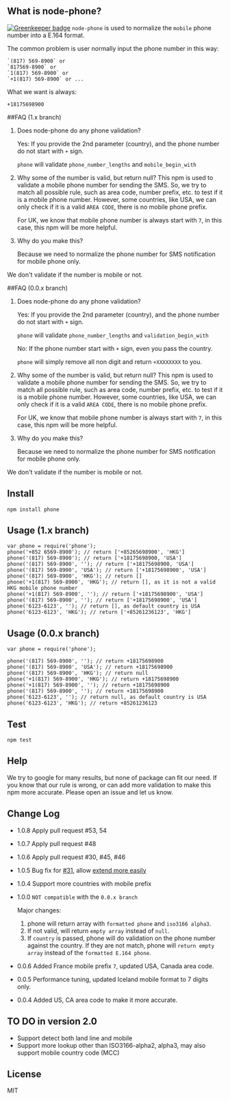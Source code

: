 ## What is node-phone?

[![Greenkeeper badge](https://badges.greenkeeper.io/MAXDeliveryNG/phone2.svg)](https://greenkeeper.io/)
`node-phone` is used to normalize the `mobile` phone number into a E.164 format.

The common problem is user normally input the phone number in this way:

```
`(817) 569-8900` or
`817569-8900` or
`1(817) 569-8900` or
`+1(817) 569-8900` or ...
```

What we want is always:

```
+18175698900
```


##FAQ (1.x branch)

1. Does node-phone do any phone validation?

	Yes: If you provide the 2nd parameter (country), and the phone number do not start with `+` sign.

	`phone` will validate `phone_number_lengths` and `mobile_begin_with`

2. Why some of the number is valid, but return null?
	This npm is used to validate a mobile phone number for sending the SMS.
	So, we try to match all possible rule, such as area code, number prefix, etc. to test if it is a mobile phone number.
	However, some countries, like USA, we can only check if it is a valid `AREA CODE`, there is no mobile phone prefix.

	For UK, we know that mobile phone number is always start with `7`, in this case, this npm will be more helpful.

3. Why do you make this?

	Because we need to normalize the phone number for SMS notification for mobile phone only.

We don't validate if the number is mobile or not.



##FAQ (0.0.x branch)

1. Does node-phone do any phone validation?

	Yes: If you provide the 2nd parameter (country), and the phone number do not start with `+` sign.

	`phone` will validate `phone_number_lengths` and `validation_begin_with`

	No: If the phone number start with `+` sign, even you pass the country.

	`phone` will simply remove all non digit and return `+XXXXXXXX` to you.

2. Why some of the number is valid, but return null?
	This npm is used to validate a mobile phone number for sending the SMS.
	So, we try to match all possible rule, such as area code, number prefix, etc. to test if it is a mobile phone number.
	However, some countries, like USA, we can only check if it is a valid `AREA CODE`, there is no mobile phone prefix.

	For UK, we know that mobile phone number is always start with `7`, in this case, this npm will be more helpful.

3. Why do you make this?

	Because we need to normalize the phone number for SMS notification for mobile phone only.

We don't validate if the number is mobile or not.


## Install
```
npm install phone
```



## Usage (1.x branch)
```
var phone = require('phone');
phone('+852 6569-8900'); // return ['+85265698900', 'HKG']
phone('(817) 569-8900'); // return ['+18175698900, 'USA']
phone('(817) 569-8900', ''); // return ['+18175698900, 'USA']
phone('(817) 569-8900', 'USA'); // return ['+18175698900', 'USA']
phone('(817) 569-8900', 'HKG'); // return []
phone('+1(817) 569-8900', 'HKG'); // return [], as it is not a valid HKG mobile phone number
phone('+1(817) 569-8900', ''); // return ['+18175698900', 'USA']
phone('(817) 569-8900', ''); // return ['+18175698900', 'USA']
phone('6123-6123', ''); // return [], as default country is USA
phone('6123-6123', 'HKG'); // return ['+85261236123', 'HKG']
```


## Usage (0.0.x branch)
```
var phone = require('phone');

phone('(817) 569-8900', ''); // return +18175698900
phone('(817) 569-8900', 'USA'); // return +18175698900
phone('(817) 569-8900', 'HKG'); // return null
phone('+1(817) 569-8900', 'HKG'); // return +18175698900
phone('+1(817) 569-8900', ''); // return +18175698900
phone('(817) 569-8900', ''); // return +18175698900
phone('6123-6123', ''); // return null, as default country is USA
phone('6123-6123', 'HKG'); // return +85261236123
```


## Test

```
npm test
```

## Help

We try to google for many results, but none of package can fit our need.
If you know that our rule is wrong, or can add more validation to make this npm more accurate.
Please open an issue and let us know.

## Change Log
* 1.0.8 Apply pull request #53, 54

* 1.0.7 Apply pull request #48

* 1.0.6 Apply pull request #30, #45, #46

* 1.0.5 Bug fix for [#31](https://github.com/AfterShip/node-phone/issues/31), allow [extend more easily](https://github.com/AfterShip/node-phone/issues/32)

* 1.0.4 Support more countries with mobile prefix

* 1.0.0 `NOT compatible` with the `0.0.x branch`

    Major changes:
    1. phone will return array with `formatted phone` and `iso3166 alpha3`.
    2. If not valid, will return `empty array` instead of `null`.
    3. If `country` is passed, phone will do validation on the phone number against the country.
    If they are not match, phone will `return empty array` instead of the `formatted E.164 phone`.
* 0.0.6	Added France mobile prefix `7`, updated USA, Canada area code.
* 0.0.5	Performance tuning, updated Iceland mobile format to 7 digits only.
* 0.0.4	Added US, CA area code to make it more accurate.

## TO DO in version 2.0
- Support detect both land line and mobile
- Support more lookup other than ISO3166-alpha2, alpha3, may also support mobile country code (MCC)


## License
MIT


